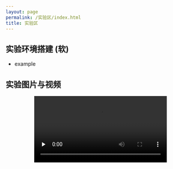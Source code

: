 ```yaml
---
layout: page
permalink: /实验区/index.html
title: 实验区
---
```


## 实验环境搭建 (软)

- example

## 实验图片与视频

<div align="center">
	<video width="70%" id="video" controls="" preload="none"><source id="mp4" src="https://usst-lilab.github.io/images/video/uav.mp4" type="video/mp4">
	</video>
</div>

